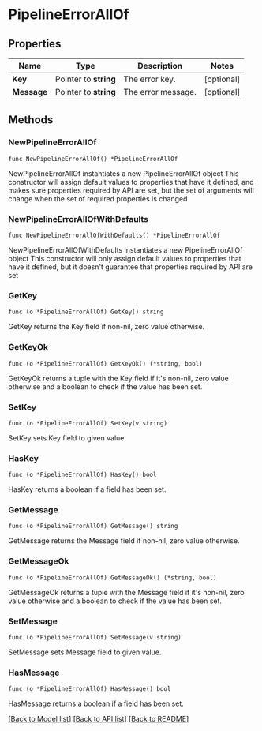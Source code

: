 # PipelineErrorAllOf

## Properties

Name | Type | Description | Notes
------------ | ------------- | ------------- | -------------
**Key** | Pointer to **string** | The error key. | [optional] 
**Message** | Pointer to **string** | The error message. | [optional] 

## Methods

### NewPipelineErrorAllOf

`func NewPipelineErrorAllOf() *PipelineErrorAllOf`

NewPipelineErrorAllOf instantiates a new PipelineErrorAllOf object
This constructor will assign default values to properties that have it defined,
and makes sure properties required by API are set, but the set of arguments
will change when the set of required properties is changed

### NewPipelineErrorAllOfWithDefaults

`func NewPipelineErrorAllOfWithDefaults() *PipelineErrorAllOf`

NewPipelineErrorAllOfWithDefaults instantiates a new PipelineErrorAllOf object
This constructor will only assign default values to properties that have it defined,
but it doesn't guarantee that properties required by API are set

### GetKey

`func (o *PipelineErrorAllOf) GetKey() string`

GetKey returns the Key field if non-nil, zero value otherwise.

### GetKeyOk

`func (o *PipelineErrorAllOf) GetKeyOk() (*string, bool)`

GetKeyOk returns a tuple with the Key field if it's non-nil, zero value otherwise
and a boolean to check if the value has been set.

### SetKey

`func (o *PipelineErrorAllOf) SetKey(v string)`

SetKey sets Key field to given value.

### HasKey

`func (o *PipelineErrorAllOf) HasKey() bool`

HasKey returns a boolean if a field has been set.

### GetMessage

`func (o *PipelineErrorAllOf) GetMessage() string`

GetMessage returns the Message field if non-nil, zero value otherwise.

### GetMessageOk

`func (o *PipelineErrorAllOf) GetMessageOk() (*string, bool)`

GetMessageOk returns a tuple with the Message field if it's non-nil, zero value otherwise
and a boolean to check if the value has been set.

### SetMessage

`func (o *PipelineErrorAllOf) SetMessage(v string)`

SetMessage sets Message field to given value.

### HasMessage

`func (o *PipelineErrorAllOf) HasMessage() bool`

HasMessage returns a boolean if a field has been set.


[[Back to Model list]](../README.md#documentation-for-models) [[Back to API list]](../README.md#documentation-for-api-endpoints) [[Back to README]](../README.md)


